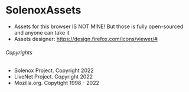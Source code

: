 # SolenoxAssets
- Assets for this browser IS NOT MINE! But those is fully open-sourced and anyone can take it
- Assets designer: https://design.firefox.com/icons/viewer/#

###### Copyrights
- Solenox Project. Copyright 2022
- LiveNet Project. Copyright 2022
- Mozilla.org. Copytight 1998 - 2022

